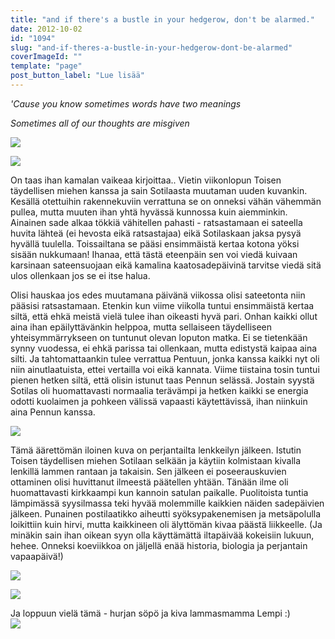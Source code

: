 ```yaml
---
title: "and if there's a bustle in your hedgerow, don't be alarmed."
date: 2012-10-02
id: "1094"
slug: "and-if-theres-a-bustle-in-your-hedgerow-dont-be-alarmed"
coverImageId: ""
template: "page"
post_button_label: "Lue lisää"
---
```


_'Cause you know sometimes words have two meanings_

_Sometimes all of our thoughts are misgiven_

[![](/images/IMG_8920.JPG)](http://1.bp.blogspot.com/-kc39Tn6mbHQ/UGhcP-Icw-I/AAAAAAAABZw/_R6novqj4NE/s1600/IMG_8920.JPG)

[![](/images/IMG_8919.JPG)](http://1.bp.blogspot.com/-mAWHJTdrGXo/UGhcNwn0T-I/AAAAAAAABZo/dYaWAasVTEc/s1600/IMG_8919.JPG)

On taas ihan kamalan vaikeaa kirjoittaa.. Vietin viikonlopun Toisen täydellisen miehen kanssa ja sain Sotilaasta muutaman uuden kuvankin. Kesällä otettuihin rakennekuviin verrattuna se on onneksi vähän vähemmän pullea, mutta muuten ihan yhtä hyvässä kunnossa kuin aiemminkin. Ainainen sade alkaa tökkiä vähitellen pahasti - ratsastamaan ei sateella huvita lähteä (ei hevosta eikä ratsastajaa) eikä Sotilaskaan jaksa pysyä hyvällä tuulella. Toissailtana se pääsi ensimmäistä kertaa kotona yöksi sisään nukkumaan! Ihanaa, että tästä eteenpäin sen voi viedä kuivaan karsinaan sateensuojaan eikä kamalina kaatosadepäivinä tarvitse viedä sitä ulos ollenkaan jos se ei itse halua.

Olisi hauskaa jos edes muutamana päivänä viikossa olisi sateetonta niin pääsisi ratsastamaan. Etenkin kun viime viikolla tuntui ensimmäistä kertaa siltä, että ehkä meistä vielä tulee ihan oikeasti hyvä pari. Onhan kaikki ollut aina ihan epäilyttävänkin helppoa, mutta sellaiseen täydelliseen yhteisymmärrykseen on tuntunut olevan loputon matka. Ei se tietenkään synny vuodessa, ei ehkä parissa tai ollenkaan, mutta edistystä kaipaa aina silti. Ja tahtomattaankin tulee verrattua Pentuun, jonka kanssa kaikki nyt oli niin ainutlaatuista, ettei vertailla voi eikä kannata. Viime tiistaina tosin tuntui pienen hetken siltä, että olisin istunut taas Pennun selässä. Jostain syystä Sotilas oli huomattavasti normaalia terävämpi ja hetken kaikki se energia odotti kuolaimen ja pohkeen välissä vapaasti käytettävissä, ihan niinkuin aina Pennun kanssa.

[![](/images/IMG_8909.JPG)](http://1.bp.blogspot.com/-ZRF71kGyvW8/UGsQ5y-YHVI/AAAAAAAABbM/2Zd8XLATvQ0/s1600/IMG_8909.JPG)

Tämä äärettömän iloinen kuva on perjantailta lenkkeilyn jälkeen. Istutin Toisen täydellisen miehen Sotilaan selkään ja käytiin kolmistaan kivalla lenkillä lammen rantaan ja takaisin. Sen jälkeen ei poseerauskuvien ottaminen olisi huvittanut ilmeestä päätellen yhtään. Tänään ilme oli huomattavasti kirkkaampi kun kannoin satulan paikalle. Puolitoista tuntia lämpimässä syysilmassa teki hyvää molemmille kaikkien näiden sadepäivien jälkeen. Punainen postilaatikko aiheutti syöksypakenemisen ja metsäpolulla loikittiin kuin hirvi, mutta kaikkineen oli älyttömän kivaa päästä liikkeelle. (Ja minäkin sain ihan oikean syyn olla käyttämättä iltapäivää kokeisiin lukuun, hehee. Onneksi koeviikkoa on jäljellä enää historia, biologia ja perjantain vapaapäivä!)

[![](/images/IMG_8925.JPG)](http://4.bp.blogspot.com/-WJ0WqBre67w/UGsQ7UB5ErI/AAAAAAAABbU/klRQq2EFABM/s1600/IMG_8925.JPG)

[![](/images/IMG_8954.JPG)](http://2.bp.blogspot.com/-swDPX-UkUnk/UGsQ-VBMP1I/AAAAAAAABbk/Usz5OhGholQ/s1600/IMG_8954.JPG)

Ja loppuun vielä tämä - hurjan söpö ja kiva lammasmamma Lempi :)  
[![](/images/ak.jpg)](http://4.bp.blogspot.com/-bMazPKI2Pjg/UGsfA3AIU5I/AAAAAAAABcg/sZxTKIbqHcs/s1600/ak.jpg)
